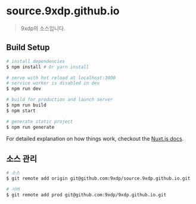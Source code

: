 # source.9xdp.github.io

> 9xdp의 소스입니다.

## Build Setup

``` bash
# install dependencies
$ npm install # Or yarn install

# serve with hot reload at localhost:3000
# service worker is disabled in dev
$ npm run dev

# build for production and launch server
$ npm run build
$ npm start

# generate static project
$ npm run generate
```

For detailed explanation on how things work, checkout the [Nuxt.js docs](https://github.com/nuxt/nuxt.js).

## 소스 관리

``` bash
# 소스
$ git remote add origin git@github.com:9xdp/source.9xdp.github.io.git

# 서버
$ git remote add prod git@github.com:9xdp/9xdp.github.io.git
```
